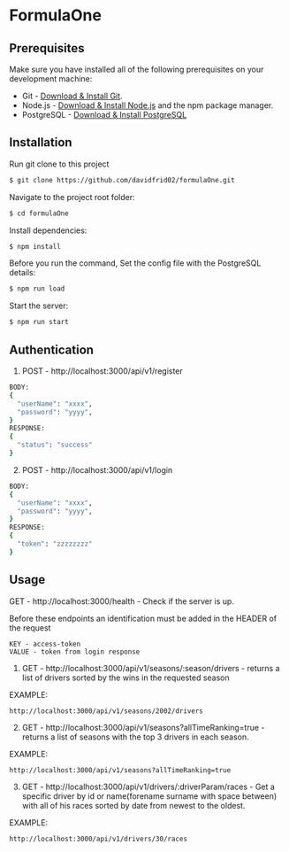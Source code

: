 # FormulaOne

## Prerequisites

Make sure you have installed all of the following prerequisites on your development machine:

-   Git - [Download & Install Git](https://git-scm.com/downloads).
-   Node.js - [Download & Install Node.js](https://nodejs.org/en/download/) and the npm package manager.
-   PostgreSQL - [Download & Install PostgreSQL](https://www.postgresql.org/download/)

## Installation

Run git clone to this project

```bash
$ git clone https://github.com/davidfrid02/formulaOne.git
```

Navigate to the project root folder:

```bash
$ cd formulaOne
```

Install dependencies:

```bash
$ npm install
```

Before you run the command, Set the config file with the PostgreSQL details:

```bash
$ npm run load
```

Start the server:

```bash
$ npm run start
```

## Authentication

1) POST - http://localhost:3000/api/v1/register
```bash
BODY:
{
  "userName": "xxxx",
  "password": "yyyy",
}
RESPONSE:
{
  "status": "success" 
}
```

2) POST - http://localhost:3000/api/v1/login
```bash
BODY:
{
  "userName": "xxxx",
  "password": "yyyy",
}
RESPONSE:
{
  "token": "zzzzzzzz"
}
```


## Usage
GET - http://localhost:3000/health - Check if the server is up.

Before these endpoints an identification must be added in the HEADER of the request

```
KEY - access-token
VALUE - token from login response
```
1. GET - http://localhost:3000/api/v1/seasons/:season/drivers - returns a list of drivers sorted by the wins in the requested season

EXAMPLE:
```
http://localhost:3000/api/v1/seasons/2002/drivers
```
2. GET - http://localhost:3000/api/v1/seasons?allTimeRanking=true - returns a list of seasons with the top 3 drivers in each season.

EXAMPLE:
```
http://localhost:3000/api/v1/seasons?allTimeRanking=true
```
3. GET - http://localhost:3000/api/v1/drivers/:driverParam/races - Get a specific driver by id or name(forename surname with space between) with all of his races sorted by date from newest to the oldest.

EXAMPLE:
```
http://localhost:3000/api/v1/drivers/30/races
```
